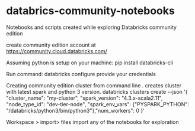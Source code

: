 # databrics-community-notebooks
Notebooks and scripts created while exploring Databricks community edition

create community edition account at https://community.cloud.databricks.com/

Assuming python is setup on your machine:
pip install databricks-cli

Run command:
databricks configure
provide your credentials

Creating community edition cluster from command line . creates cluster with latest spark and python 3 version.
databricks clusters create --json '{ "cluster_name": "my-cluster", "spark_version": "4.3.x-scala2.11", "node_type_id": "dev-tier-node", "spark_env_vars": {"PYSPARK_PYTHON": "/databricks/python3/bin/python3"},"num_workers": 0 }'

Workspace > import> files
import any of the notebooks for exploration

